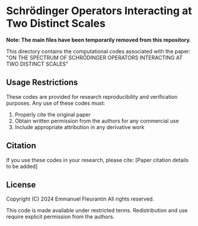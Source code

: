 # Schrödinger Operators Interacting at Two Distinct Scales

**Note: The main files have been temporarily removed from this repository.**

This directory contains the computational codes associated with the paper: "ON THE SPECTRUM OF SCHRÖDINGER OPERATORS INTERACTING AT TWO DISTINCT SCALES"

## Usage Restrictions
These codes are provided for research reproducibility and verification purposes. Any use of these codes must:
1. Properly cite the original paper
2. Obtain written permission from the authors for any commercial use
3. Include appropriate attribution in any derivative work

## Citation
If you use these codes in your research, please cite: [Paper citation details to be added]

## License
Copyright (C) 2024 Emmanuel Fleurantin
All rights reserved.

This code is made available under restricted terms. Redistribution and use require explicit permission from the authors.
